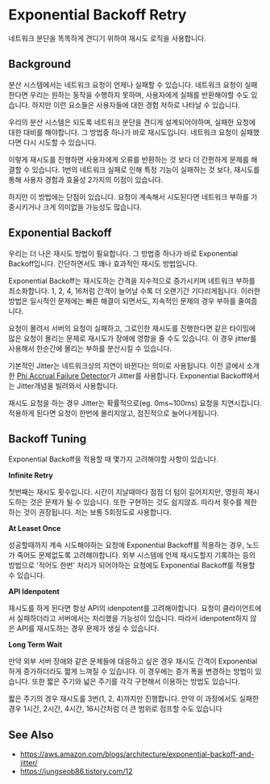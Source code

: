 # Exponential Backoff Retry

네트워크 분단을 똑똑하게 견디기 위하여 재시도 로직을 사용합니다.

## Background
분산 시스템에서는 네트워크 요청이 언제나 실패할 수 있습니다. 네트워크 요청이 실패한다면 우리는 원하는 동작을 수행하지 못하며, 사용자에게 실패를 반환해야할 수도 있습니다. 하지만 이런 요소들은 사용자들에 대한 경험 저하로 나타날 수 있습니다.

우리의  분산 시스템은 되도록 네트워크  분단을 견디게 설계되어야하며, 실패한 요청에 대한 대비를 해야합니다. 그 방법중 하나가 바로 재시도입니다. 네트워크 요청이 실패했다면 다시 시도할 수 있습니다.

이렇게 재시도를 진행하면 사용자에게 오류를 반환하는 것 보다 더 간편하게 문제를 해결할 수 있습니다. 1번의 네트워크 실패로 인해 특정 기능이 실패하는 것 보다, 재시도를 통해 사용자 경험과 효율성 2가지의 이점이 있습니다.

하지만 이 방법에는 단점이 있습니다. 요청이 계속해서 시도된다면 네트워크 부하를 가중시키거나 크게 의미없을 가능성도 많습니다. 

## Exponential Backoff
우리는 더 나은 재시도 방법이 필요합니다. 그 방법중 하나가 바로 Exponential Backoff입니다. 간단하면서도 꽤나 효과적인 재시도 방법입니다.

Exponential Backoff는 재시도하는 간격을 지수적으로 증가시키며 네트워크 부하를 최소화합니다. 1, 2, 4, 16처럼 간격이 늘어날 수록 더 오랜기간 기다리게됩니다. 이러한 방법은 일시적인 문제에는 빠른 해결이 되면서도, 지속적인 문제의 경우 부하를 줄여줍니다.

요청이 몰려서 서버의 요청이 실패하고, 그로인한 재시도를 진행한다면 같은 타이밍에 많은 요청이 몰리는 문제로 재시도가 장애에 영향을 줄 수도 있습니다. 이 경우 jitter를 사용해서 한순간에 몰리는 부하를 분산시킬 수 있습니다.

기본적인 Jitter는 네트워크상의 지연이 바뀐다는 의미로 사용됩니다. 이전 글에서 소개한 [Phi Accrual Failure Detector](./phi-accrual-failure-detector.md)가 Jitter를 사용합니다. Exponential Backoff에서는 Jitter개념을 빌려와서 사용합니다.

재시도 요청을 하는 경우 Jitter는 확률적으로(eg. 0ms~100ms) 요청을 지연시킵니다. 적용하게 된다면 요청이 한번에 몰리지않고, 점진적으로 늘어나게됩니다.

## Backoff Tuning
Exponential Backoff을 적용할 때 몇가지 고려해야할 사항이 있습니다.

**Infinite Retry**

첫번째는 재시도 횟수입니다. 시간이 지날때마다 점점 더 텀이 길어지지만, 영원히 재시도하는 것은 문제가 될 수 있습니다. 또한 구현하는 것도 쉽지않죠. 따라서 횟수를 제한하는 것이 권장됩니다. 저는 보통 5회정도로 사용합니다.

**At Leaset Once**

성공할때까지 계속 시도해야하는 요청에 Exponential Backoff를 적용하는 경우, 노드가 죽어도 문제없도록 고려해야합니다. 외부 시스템에 언제 재시도할지 기록하는 등의 방법으로 '적어도 한번' 처리가 되어야하는 요청에도 Exponential Backoff를 적용할 수 있습니다.

**API Idenpotent**

재시도를 하게 된다면 항상 API의 idenpotent를 고려해야합니다. 요청이 클라이언트에서 실패하더라고 서버에서는 처리했을 가능성이 있습니다. 따라서 idenpotent하지 않은 API를 재시도하는 경우 문제가 생실 수 있습니다.

**Long Term Wait**

만약 외부 서버 장애와 같은 문제들에 대응하고 싶은 경우 재시도 간격이 Exponential하게 증가하더라도 짧게 느껴질 수 있습니다. 이 경우에는 증가 폭을 변경하는 방법이 있습니다. 또한 짧은 주기와 넓은 주기를 각각 구현해서 이용하는 방법도 있습니다.

짧은 주기의 경우 재시도를 3번(1, 2, 4)까지만 진행합니다. 만약 이 과정에서도 실패한 경우 1시간, 2시간, 4시간, 16시간처럼 더 큰 범위로 점프할 수도 있습니다


## See Also
  - https://aws.amazon.com/blogs/architecture/exponential-backoff-and-jitter/
  - https://jungseob86.tistory.com/12
